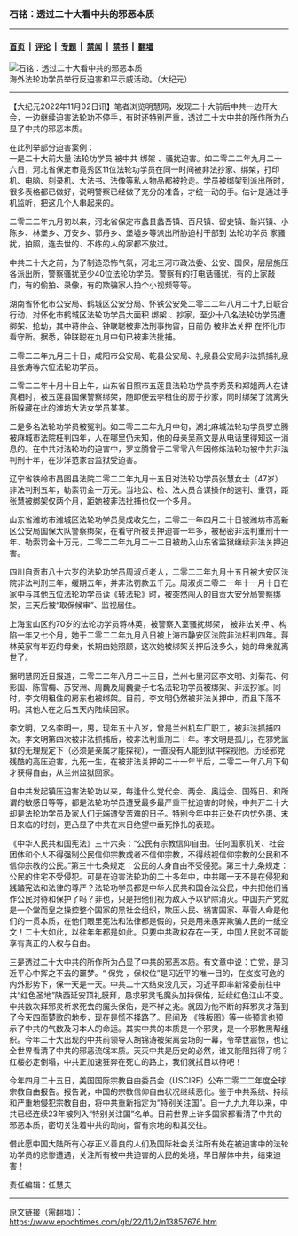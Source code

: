 ### 石铭：透过二十大看中共的邪恶本质

---

#### [首页](../../../..?n13857676) &nbsp;|&nbsp; [评论](../../../../../epoch-comment?n13857676) &nbsp;|&nbsp; [专题](../../../../../epoch-special?n13857676) &nbsp;|&nbsp; [禁闻](../../../../../epoch-news?n13857676) &nbsp;|&nbsp; [禁书](../../../../../books?n13857676) &nbsp;|&nbsp; [翻墙](https://github.com/gfw-breaker/nogfw/blob/master/README.md?n13857676)


<div><img alt="石铭：透过二十大看中共的邪恶本质" class="attachment-djy_600_400 size-djy_600_400 wp-post-image" src="https://i.epochtimes.com/assets/uploads/2022/11/id13857695-2_edited-.jpeg"/>
<div class="caption">
 海外法轮功学员举行反迫害和平示威活动。（大纪元）
</div></div><hr/><div class="post_content" id="artbody" itemprop="articleBody">
 <!-- article content begin -->
 <p>
  【大纪元2022年11月02日讯】笔者浏览明慧网，发现二十大前后中共一边开大会，一边继续迫害法轮功不停手，有时还特别严重，透过二十大中共的所作所为凸显了中共的邪恶本质。
 </p>
 <p>
  在此列举部分迫害案例：
  <br/>
  一是二十大前大量
  <ok href="https://www.epochtimes.com/gb/tag/%E6%B3%95%E8%BD%AE%E5%8A%9F%E5%AD%A6%E5%91%98.html">
   法轮功学员
  </ok>
  被中共
  <ok href="https://www.epochtimes.com/gb/tag/%E7%BB%91%E6%9E%B6.html">
   绑架
  </ok>
  、骚扰迫害。如二零二二年九月二十六日，河北省保定市竟秀区11位法轮功学员在同一时间被非法抄家、绑架，打印机、电脑、刻录机、大法书、法像等私人物品都被抢走。学员被绑架到派出所时，很多表格都已做好，说明警察已经做了充分的准备，才统一动的手。估计是通过手机监听，把这几个人串起来的。
 </p>
 <p>
  二零二二年九月初以来，河北省保定市蠡县蠡吾镇、百尺镇、留史镇、新兴镇、小陈乡、林堡乡、万安乡、郭丹乡、堡墟乡等派出所胁迫村干部到
  <ok href="https://www.epochtimes.com/gb/tag/%E6%B3%95%E8%BD%AE%E5%8A%9F%E5%AD%A6%E5%91%98.html">
   法轮功学员
  </ok>
  家骚扰，拍照，连去世的、不练的人的家都不放过。
 </p>
 <p>
  中共二十大之前，为了制造恐怖气氛，河北三河市政法委、公安、国保，层层施压各派出所，警察骚扰至少40位法轮功学员。警察有的打电话骚扰，有的上家敲门，有的偷拍、录像，有的欺骗家人拍个小视频等等。
 </p>
 <p>
  湖南省怀化市公安局、鹤城区公安分局、怀铁公安处二零二二年八月二十九日联合行动，对怀化市鹤城区法轮功学员大面积
  <ok href="https://www.epochtimes.com/gb/tag/%E7%BB%91%E6%9E%B6.html">
   绑架
  </ok>
  、抄家，至少十八名法轮功学员遭绑架、抢劫，其中蒋仲会、钟联聪被非法刑事拘留，目前仍
  <ok href="https://www.epochtimes.com/gb/tag/%E8%A2%AB%E9%9D%9E%E6%B3%95%E5%85%B3%E6%8A%BC.html">
   被非法关押
  </ok>
  在怀化市看守所。据悉，钟联聪在九月中旬已被非法批捕。
 </p>
 <p>
  二零二二年九月三十日，咸阳市公安局、乾县公安局、礼泉县公安局非法抓捕礼泉县张涛等六位法轮功学员。
 </p>
 <p>
  二零二二年十月十日上午，山东省日照市五莲县法轮功学员李秀英和郑姐两人在讲真相时，被五莲县国保警察绑架，随即便去李租住的房子抄家，同时绑架了流离失所躲藏在此的潍坊大法女学员某某。
 </p>
 <p>
  二是多名法轮功学员被冤判。如二零二二年九月中旬，湖北麻城法轮功学员罗立腾被麻城市法院枉判四年，人在哪里仍未知，他的母亲吴燕文是从电话里得知这一消息的。在中共对法轮功的迫害中，罗立腾曾于二零零八年因修炼法轮功被中共非法判刑十年，在沙洋范家台监狱受迫害。
 </p>
 <p>
  辽宁省铁岭市昌图县法院二零二二年九月十五日对法轮功学员张慧女士（47岁）非法判刑五年，勒索罚金一万元。当地公、检、法人员合谋操作的速判、重罚，距张慧被绑架仅两个月，距她被非法批捕也仅一个多月。
 </p>
 <p>
  山东省潍坊市潍城区法轮功学员吴成收先生，二零二一年四月二十日被潍坊市高新区公安局国保大队警察绑架，在看守所被关押迫害一年多，被秘密非法判重刑十一年、勒索罚金十万元，二零二二年九月二十二日被劫入山东省监狱继续非法关押迫害。
 </p>
 <p>
  四川自贡市八十六岁的法轮功学员周淑贞老人，二零二二年九月十五日被大安区法院非法判刑三年，缓期五年，并非法罚款五千元。周淑贞二零二一年十一月十日在家中与其他五位法轮功学员读《转法轮》时，被突然闯入的自贡大安分局警察绑架，三天后被“取保候审”、监视居住。
 </p>
 <p>
  上海宝山区约70岁的法轮功学员蒋林英，被警察入室骚扰绑架，
  <ok href="https://www.epochtimes.com/gb/tag/%E8%A2%AB%E9%9D%9E%E6%B3%95%E5%85%B3%E6%8A%BC.html">
   被非法关押
  </ok>
  、构陷一年又七个月，她于二零二二年九月八日被上海市静安区法院非法枉判四年。蒋林英家有年迈的母亲，长期由她照顾，这次她被绑架关押后没多久，她的母亲就离世了。
 </p>
 <p>
  据明慧网近日报道，二零二二年八月二十三日，兰州七里河区李文明、刘菊花、何影国、陈雪梅、苏安洲、周巍及周巍妻子七名法轮功学员被绑架、非法抄家。同时，李文明租住的房东也被绑架。目前，李文明仍然被非法关押中，而且下落不明。其他人在之后五天内陆续回家。
 </p>
 <p>
  李文明，又名李明一，男，现年五十八岁，曾是兰州机车厂职工，被非法抓捕四次。李文明第四次被非法抓捕后，被非法判重刑二十年。李文明是孤儿，在邪党监狱的无理规定下（必须是亲属才能探视），一直没有人能到狱中探视他。历经邪党残酷的高压迫害，九死一生，在被非法关押的二十一年半后，二零二一年八月下旬才获得自由，从兰州监狱回家。
 </p>
 <p>
  自中共发起镇压迫害法轮功以来，每逢什么党代会、两会、奥运会、国殇日、和所谓的敏感日等等，都是法轮功学员遭受最多最严重干扰迫害的时候，中共开二十大却是法轮功学员及家人们无端遭受苦难的日子。特别今年中共正处在内忧外患、末日来临的时刻，更凸显了中共在末日绝望中垂死挣扎的表现。
 </p>
 <p>
  《中华人民共和国宪法》三十六条：“公民有宗教信仰自由。任何国家机关、社会团体和个人不得强制公民信仰宗教或者不信仰宗教，不得歧视信仰宗教的公民和不信仰宗教的公民。”第三十七条规定：公民的人身自由不受侵犯。第三十九条规定：公民的住宅不受侵犯。可是在迫害法轮功的二十多年中，中共哪一天不是在侵犯和践踏宪法和法律的尊严？法轮功学员都是中华人民共和国合法公民，中共把他们当作公民对待和保护了吗？非也，只是把他们视为敌人予以铲除消灭。中国共产党就是一个堂而皇之操控整个国家的黑社会组织，欺压人民、祸害国家、草菅人命是他们的一贯本质，在他们眼里宪法和法律都是假的，只是用来愚弄欺骗人民的一纸空文！二十大如此，以往年年都是如此。只要中共政权存在一天，中国人民就不可能享有真正的人权与自由。
 </p>
 <p>
  三是透过二十大中共的所作所为凸显了中共的邪恶本质。有文章中说：亡党，是习近平心中挥之不去的噩梦。“
  <ok href="https://www.epochtimes.com/gb/tag/%E4%BF%9D%E5%85%9A.html">
   保党
  </ok>
  ，保权位”是习近平的唯一目的，在岌岌可危的内外形势下，保一天是一天。中共二十大结束没几天，习近平即率新常委前往中共“红色圣地”陕西延安顶礼膜拜，恳求邪灵毛魔头加持保佑，延续红色江山不变。中共数次拜邪灵祈求死去的魔头保佑，是不祥之兆。就因为他不断的拜邪灵才落到了今天四面楚歌的地步，现在是慌不择路了。民间及 《铁板图》等一些预言也预示了中共的气数及习本人的命运。其实中共的本质是一个邪灵，是一个邪教黑帮组织。今年二十大出现的中共前领导人胡锦涛被架离会场的一幕，令举世震惊，也让全世界看清了中共的邪恶流氓本质。天灭中共是历史的必然，谁又能阻挡得了呢？红楼必定倒塌，中共正加速狂奔在死亡的路上，我们就拭目以待吧！
 </p>
 <p>
  今年四月二十五日，美国国际宗教自由委员会（USCIRF）公布二零二二年度全球宗教自由报告。报告说，中国的宗教信仰自由状况继续恶化。鉴于中共系统、持续和严重地侵犯宗教自由，将中共重新指定为“特别关注国”。自一九九九年以来，中共已经连续23年被列入“特别关注国”名单。目前世界上许多国家都看清了中共的邪恶本质，密切关注着中共的动向，留有余地的和其交往。
 </p>
 <p>
  借此愿中国大陆所有心存正义善良的人们及国际社会关注所有处在被迫害中的法轮功学员的悲惨遭遇，关注所有被中共迫害的人民的处境，早日解体中共，结束迫害！
 </p>
 <p>
  责任编辑：任慧夫
 </p>
 <!-- article content end -->
 <div id="below_article_ad">
 </div>
</div>


---

原文链接（需翻墙）：https://www.epochtimes.com/gb/22/11/2/n13857676.htm